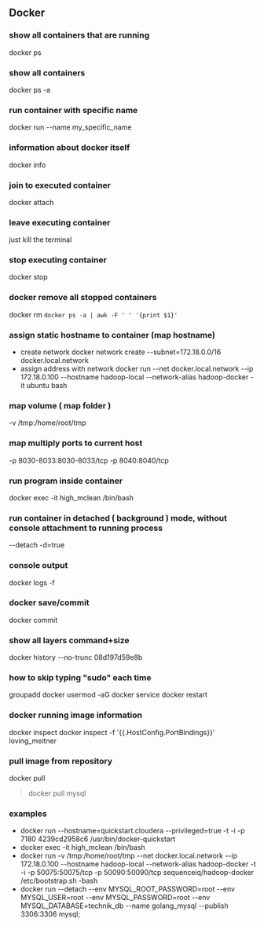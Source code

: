 ## Docker

### show all containers that are running
docker ps

### show all containers
docker ps -a

### run container with specific name
docker run --name my_specific_name <name of image>

### information about docker itself
docker info

### join to executed container 
docker attach <CONTAINER ID>

### leave executing container
just kill the terminal

### stop executing container
docker stop <CONTAINER ID>

### docker remove all stopped containers
docker rm `docker ps -a | awk -F ' ' '{print $1}'`

### assign static hostname to container (map hostname)
* create network
docker network create --subnet=172.18.0.0/16 docker.local.network
* assign address with network
docker run --net docker.local.network --ip 172.18.0.100 --hostname hadoop-local --network-alias hadoop-docker -it ubuntu bash

### map volume ( map folder )
-v /tmp:/home/root/tmp 

### map multiply ports to current host
-p 8030-8033:8030-8033/tcp  -p 8040:8040/tcp

### run program inside container
docker exec -it high_mclean /bin/bash

### run container in detached ( background ) mode, without console attachment to running process
--detach
-d=true

### console output
docker logs -f <CONTAINER ID>

### docker save/commit
docker commit <CONTAINER ID> <new image name>

### show all layers command+size
docker history --no-trunc 08d197d59e8b

### how to skip typing "sudo" each time
groupadd docker
usermod -aG docker <username>
service docker restart

### docker running image information
docker inspect 
docker inspect -f '{{.HostConfig.PortBindings}}' loving_meitner 

### pull image from repository 
docker pull <image name>
> docker pull mysql

### examples
* docker run --hostname=quickstart.cloudera --privileged=true -t -i -p 7180 4239cd2958c6 /usr/bin/docker-quickstart
* docker exec -it high_mclean /bin/bash
* docker run -v /tmp:/home/root/tmp --net docker.local.network --ip 172.18.0.100 --hostname hadoop-local --network-alias hadoop-docker -t -i  -p  50075:50075/tcp  -p 50090:50090/tcp sequenceiq/hadoop-docker /etc/bootstrap.sh -bash
* docker run --detach --env MYSQL_ROOT_PASSWORD=root --env MYSQL_USER=root --env MYSQL_PASSWORD=root --env MYSQL_DATABASE=technik_db --name golang_mysql --publish 3306:3306 mysql;


